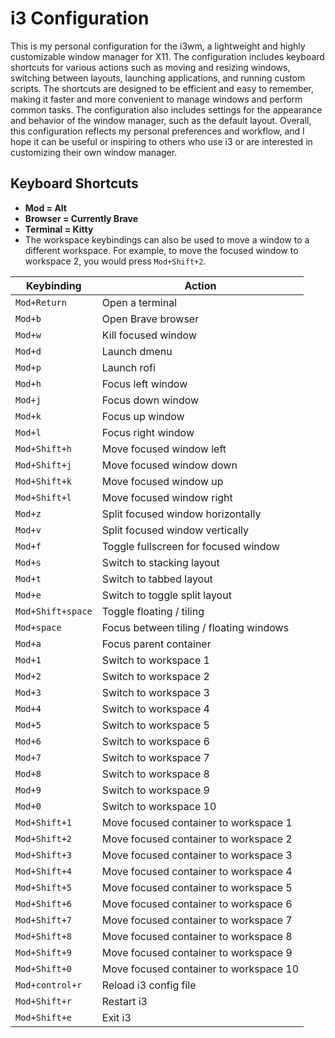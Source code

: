 # i3 Configuration

This is my personal configuration for the i3wm, a lightweight and highly customizable window manager for X11. The configuration includes keyboard shortcuts for various actions such as moving and resizing windows, switching between layouts, launching applications, and running custom scripts. The shortcuts are designed to be efficient and easy to remember, making it faster and more convenient to manage windows and perform common tasks. The configuration also includes settings for the appearance and behavior of the window manager, such as the default layout. Overall, this configuration reflects my personal preferences and workflow, and I hope it can be useful or inspiring to others who use i3 or are interested in customizing their own window manager.

## Keyboard Shortcuts
- **Mod = Alt**
- **Browser = Currently Brave**
- **Terminal = Kitty**
- The workspace keybindings can also be used to move a window to a different workspace. For example, to move the focused window to workspace 2, you would press `Mod+Shift+2`.


| Keybinding | Action |
|---|---|
| `Mod+Return` | Open a terminal |
| `Mod+b` | Open Brave browser |
| `Mod+w` | Kill focused window |
| `Mod+d` | Launch dmenu |
| `Mod+p` | Launch rofi |
| `Mod+h` | Focus left window |
| `Mod+j` | Focus down window |
| `Mod+k` | Focus up window |
| `Mod+l` | Focus right window |
| `Mod+Shift+h` | Move focused window left |
| `Mod+Shift+j` | Move focused window down |
| `Mod+Shift+k` | Move focused window up |
| `Mod+Shift+l` | Move focused window right |
| `Mod+z` | Split focused window horizontally |
| `Mod+v` | Split focused window vertically |
| `Mod+f` | Toggle fullscreen for focused window |
| `Mod+s` | Switch to stacking layout |
| `Mod+t` | Switch to tabbed layout |
| `Mod+e` | Switch to toggle split layout |
| `Mod+Shift+space` | Toggle floating / tiling |
| `Mod+space` | Focus between tiling / floating windows |
| `Mod+a` | Focus parent container |
| `Mod+1` | Switch to workspace 1 |
| `Mod+2` | Switch to workspace 2 |
| `Mod+3` | Switch to workspace 3 |
| `Mod+4` | Switch to workspace 4 |
| `Mod+5` | Switch to workspace 5 |
| `Mod+6` | Switch to workspace 6 |
| `Mod+7` | Switch to workspace 7 |
| `Mod+8` | Switch to workspace 8 |
| `Mod+9` | Switch to workspace 9 |
| `Mod+0` | Switch to workspace 10 |
| `Mod+Shift+1` | Move focused container to workspace 1 |
| `Mod+Shift+2` | Move focused container to workspace 2 |
| `Mod+Shift+3` | Move focused container to workspace 3 |
| `Mod+Shift+4` | Move focused container to workspace 4 |
| `Mod+Shift+5` | Move focused container to workspace 5 |
| `Mod+Shift+6` | Move focused container to workspace 6 |
| `Mod+Shift+7` | Move focused container to workspace 7 |
| `Mod+Shift+8` | Move focused container to workspace 8 |
| `Mod+Shift+9` | Move focused container to workspace 9 |
| `Mod+Shift+0` | Move focused container to workspace 10 |
| `Mod+control+r` | Reload i3 config file |
| `Mod+Shift+r` | Restart i3 |
| `Mod+Shift+e` | Exit i3 |
